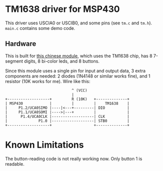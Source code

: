 TM1638 driver for MSP430
========================
This driver uses USCIA0 or USCIB0, and some pins (see `tm.c` and `tm.h`).
`main.c` contains some demo code.

Hardware
--------
This is built for [this chinese module](http://dx.com/p/81873), which uses the TM1638 chip, has 8 7-segment digits, 8 bi-color leds, and 8 buttons.

Since this module uses a single pin for input and output data, 3 extra components are needed: 2 diodes (1N4148 or similar works fine), and 1 resistor (10K works for me). Wire like this:

```
                              ^ (VCC)
                              |
+-------------------+         R (10K)   +--------------+
| MSP430            |         |         |    TM1638    |
|     P1.2/UCA0SIMO |----|<---+---------| DIO          |
|     P1.1/UCA0SOMI |---->|---+         |              |
|      P1.4/UCA0CLK |-------------------| CLK          |
|              P1.0 |-------------------| STB0         |
+-------------------+                   +--------------+
```

Known Limitations
=================
The button-reading code is not really working now. Only button 1 is readable.
